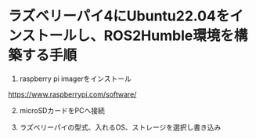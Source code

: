 # ラズベリーパイ4にUbuntu22.04をインストールし、ROS2Humble環境を構築する手順

1. raspberry pi imagerをインストール

https://www.raspberrypi.com/software/

2. microSDカードをPCへ接続

3. ラズベリーパイの型式、入れるOS、ストレージを選択し書き込み


